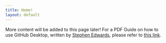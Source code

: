 ```yaml
---
title: Home!
layout: default
---
```


More content will be added to this page later! For a PDF Guide on how to use GitHub Desktop, written by [Stephen Edwards](https://github.com/sventi555/), please refer to [this link](https://battlestar-arena.kikiriki.ca/using-github.html).
